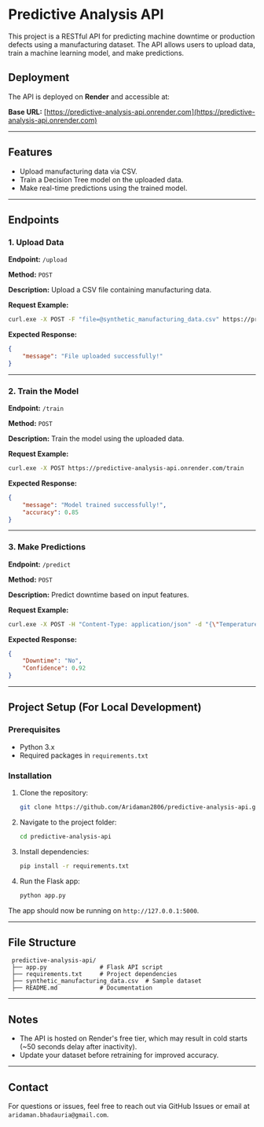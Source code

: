 # Predictive Analysis API

This project is a RESTful API for predicting machine downtime or production defects using a manufacturing dataset. The API allows users to upload data, train a machine learning model, and make predictions.

## Deployment
The API is deployed on **Render** and accessible at:

**Base URL:** [https://predictive-analysis-api.onrender.com](https://predictive-analysis-api.onrender.com)

---

## Features
- Upload manufacturing data via CSV.
- Train a Decision Tree model on the uploaded data.
- Make real-time predictions using the trained model.

---

## Endpoints

### 1. Upload Data
**Endpoint:** `/upload`

**Method:** `POST`

**Description:** Upload a CSV file containing manufacturing data.

**Request Example:**
```bash
curl.exe -X POST -F "file=@synthetic_manufacturing_data.csv" https://predictive-analysis-api.onrender.com/upload
```

**Expected Response:**
```json
{
    "message": "File uploaded successfully!"
}
```

---

### 2. Train the Model
**Endpoint:** `/train`

**Method:** `POST`

**Description:** Train the model using the uploaded data.

**Request Example:**
```bash
curl.exe -X POST https://predictive-analysis-api.onrender.com/train
```

**Expected Response:**
```json
{
    "message": "Model trained successfully!",
    "accuracy": 0.85
}
```

---

### 3. Make Predictions
**Endpoint:** `/predict`

**Method:** `POST`

**Description:** Predict downtime based on input features.

**Request Example:**
```bash
curl.exe -X POST -H "Content-Type: application/json" -d "{\"Temperature\": 80, \"Run_Time\": 150}" https://predictive-analysis-api.onrender.com/predict
```

**Expected Response:**
```json
{
    "Downtime": "No",
    "Confidence": 0.92
}
```

---

## Project Setup (For Local Development)

### Prerequisites
- Python 3.x
- Required packages in `requirements.txt`

### Installation
1. Clone the repository:
   ```bash
   git clone https://github.com/Aridaman2806/predictive-analysis-api.git
   ```
2. Navigate to the project folder:
   ```bash
   cd predictive-analysis-api
   ```
3. Install dependencies:
   ```bash
   pip install -r requirements.txt
   ```
4. Run the Flask app:
   ```bash
   python app.py
   ```

The app should now be running on `http://127.0.0.1:5000`.

---

## File Structure
```
 predictive-analysis-api/
 ├── app.py               # Flask API script
 ├── requirements.txt     # Project dependencies
 ├── synthetic_manufacturing_data.csv  # Sample dataset
 ├── README.md            # Documentation
```

---

## Notes
- The API is hosted on Render's free tier, which may result in cold starts (~50 seconds delay after inactivity).
- Update your dataset before retraining for improved accuracy.

---

## Contact
For questions or issues, feel free to reach out via GitHub Issues or email at `aridaman.bhadauria@gmail.com`.

